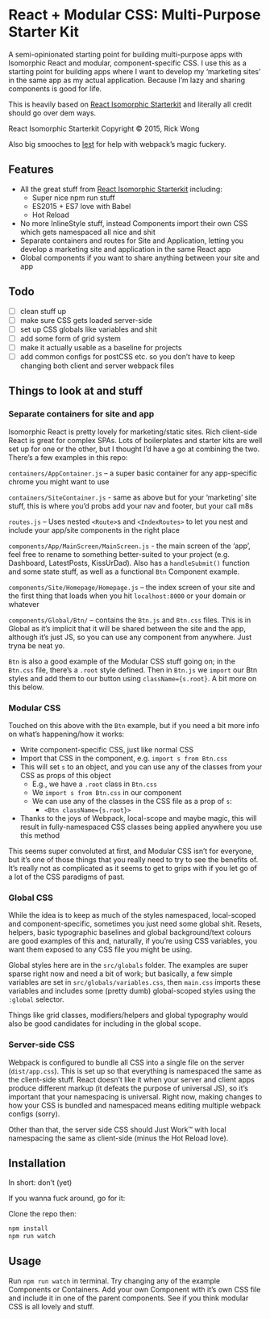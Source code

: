 # React + Modular CSS: Multi-Purpose Starter Kit
A semi-opinionated starting point for building multi-purpose apps with Isomorphic React and modular, component-specific CSS. I use this as a starting point for building apps where I want to develop my ‘marketing sites’ in the same app as my actual application. Because I’m lazy and sharing components is good for life.

This is heavily based on [React Isomorphic Starterkit](https://github.com/RickWong/react-isomorphic-starterkit) and literally all credit should go over dem ways.

React Isomorphic Starterkit Copyright © 2015, Rick Wong

Also big smooches to [Iest](https://github.com/iest) for help with webpack’s magic fuckery.

## Features

- All the great stuff from [React Isomorphic Starterkit](https://github.com/RickWong/react-isomorphic-starterkit) including:
  - Super nice npm run stuff
  - ES2015 + ES7 love with Babel
  - Hot Reload
- No more InlineStyle stuff, instead Components import their own CSS which gets namespaced all nice and shit
- Separate containers and routes for Site and Application, letting you develop a marketing site and application in the same React app
- Global components if you want to share anything between your site and app

## Todo
- [ ] clean stuff up
- [ ] make sure CSS gets loaded server-side
- [ ] set up CSS globals like variables and shit
- [ ] add some form of grid system
- [ ] make it actually usable as a baseline for projects
- [ ] add common configs for postCSS etc. so you don’t have to keep changing both client and server webpack files

## Things to look at and stuff

### Separate containers for site and app
Isomorphic React is pretty lovely for marketing/static sites. Rich client-side React is great for complex SPAs. Lots of boilerplates and starter kits are well set up for one or the other, but I thought I’d have a go at combining the two. There’s a few examples in this repo:

`containers/AppContainer.js` – a super basic container for any app-specific chrome you might want to use

`containers/SiteContainer.js` - same as above but for your ‘marketing’ site stuff, this is where you’d probs add your nav and footer, but your call m8s

`routes.js` – Uses nested `<Route>`s and `<IndexRoutes>` to let you nest and include your app/site components in the right place

`components/App/MainScreen/MainScreen.js` - the main screen of the ‘app’, feel free to rename to something better-suited to your project (e.g. Dashboard, LatestPosts, KissUrDad). Also has a `handleSubmit()` function and some state stuff, as well as a functional `Btn` Component example.

`components/Site/Homepage/Homepage.js` – the index screen of your site and the first thing that loads when you hit `localhost:8000` or your domain or whatever

`components/Global/Btn/` – contains the `Btn.js` and `Btn.css` files. This is in Global as it’s implicit that it will be shared between the site and the app, although it’s just JS, so you can use any component from anywhere. Just tryna be neat yo.

`Btn` is also a good example of the Modular CSS stuff going on; in the `Btn.css` file, there’s a `.root` style defined. Then in `Btn.js` we `import` our Btn styles and add them to our button using `className={s.root}`. A bit more on this below.

### Modular CSS
Touched on this above with the `Btn` example, but if you need a bit more info on what’s happening/how it works:
- Write component-specific CSS, just like normal CSS
- Import that CSS in the component, e.g. `import s from Btn.css`
- This will set `s` to an object, and you can use any of the classes from your CSS as props of this object
  - E.g., we have a `.root` class in `Btn.css`
  - We `import s from Btn.css` in our component
  - We can use any of the classes in the CSS file as a prop of `s`:
    - `<Btn className={s.root}>`
- Thanks to the joys of Webpack, local-scope and maybe magic, this will result in fully-namespaced CSS classes being applied anywhere you use this method

This seems super convoluted at first, and Modular CSS isn’t for everyone, but it’s one of those things that you really need to try to see the benefits of. It’s really not as complicated as it seems to get to grips with if you let go of a lot of the CSS paradigms of past.

### Global CSS
While the idea is to keep as much of the styles namespaced, local-scoped and component-specific, sometimes you just need some global shit. Resets, helpers, basic typographic baselines and global background/text colours are good examples of this and, naturally, if you’re using CSS variables, you want them exposed to any CSS file you might be using.

Global styles here are in the `src/globals` folder. The examples are super sparse right now and need a bit of work; but basically, a few simple variables are set in `src/globals/variables.css`, then `main.css` imports these variables and includes some (pretty dumb) global-scoped styles using the `:global` selector.

Things like grid classes, modifiers/helpers and global typography would also be good candidates for including in the global scope.

### Server-side CSS
Webpack is configured to bundle all CSS into a single file on the server (`dist/app.css`). This is set up so that everything is namespaced the same as the client-side stuff. React doesn’t like it when your server and client apps produce different markup (it defeats the purpose of universal JS), so it’s important that your namespacing is universal. Right now, making changes to how your CSS is bundled and namespaced means editing multiple webpack configs (sorry).

Other than that, the server side CSS should Just Work™ with local namespacing the same as client-side (minus the Hot Reload love).


## Installation

In short: don’t (yet)

If you wanna fuck around, go for it:

Clone the repo then:

```bash
npm install
npm run watch
```

## Usage

Run `npm run watch` in terminal. Try changing any of the example Components or Containers. Add your own Component with it’s own CSS file and include it in one of the parent components. See if you think modular CSS is all lovely and stuff.
